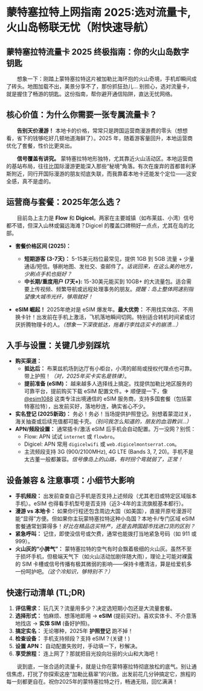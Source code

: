 # 蒙特塞拉特上网指南 2025:选对流量卡,火山岛畅联无忧（附快速导航）

## 蒙特塞拉特流量卡 2025 终极指南：你的火山岛数字钥匙

　　想象一下：刚踏上蒙特塞拉特这片被加勒比海环抱的火山奇境，手机却瞬间成了砖头。地图加载不出，美景分享不了，那份抓狂劲儿… 别担心，选对流量卡，就是握住了畅游的钥匙。这份指南，帮你避开通信陷阱，直达无忧网络。

## 核心价值：为什么你需要一张专属流量卡？

　　**告别天价漫游！** 本地卡的价格，常常只是跨国运营商漫游费的零头（想想看，省下的钱够吃好几顿地道海鲜了）。2025 年，随着游客量回升，本地运营商优化了套餐，性价比更突出。

　　**信号覆盖有讲究。** 蒙特塞拉特地形独特，尤其靠近火山活动区。本地运营商的基站布局，往往比国际漫游更能深入那些“秘境”角落。有次在废弃的首都普利茅斯附近，同行开国际漫游的朋友彻底失联，而我靠着本地卡还能发个定位——这安全感，真不是虚的。

## 运营商与套餐：2025年怎么选？

　　目前岛上主力是 **Flow** 和 **Digicel**。两家在主要城镇（如布莱兹、小湾）信号都不错，但深入山林或偏远海滩？Digicel 的覆盖口碑稍好一点点，尤其在岛的北部。

*   **套餐价格区间 (2025)：**
    *   **短期游客 (3-7天)：** 5-15美元档位最常见，提供 1GB 到 5GB 流量 + 少量通话/短信。够刷地图、发社交、查邮件了。*话说回来，在这么美的地方，少刷点手机也挺好？*
    *   **中长期/重度用户 (7天+):** 15-30美元能买到 10GB+ 的大流量包。适合需要上传视频、频繁导航或远程处理事务的朋友。*提醒：岛上整体网速别指望像大城市光纤，够用就好！*

*   **eSIM 崛起！** 2025年绝对是 eSIM 爆发年。**最大优势：** 不用找实体店、不用换卡针！出发前在手机上激活，飞机落地瞬间切网。特别适合转机时间紧或讨厌折腾物理卡的人。*（想象一下深夜抵达，拖着行李找店买卡的崩溃…）*

## 入手与设置：关键几步别踩坑

*   **购买渠道：**
    *   **抵达后：** 布莱兹机场到达厅有小柜台，小湾的邮局或授权代理点也可靠。带上护照！*（对，2025年买卡实名是铁律）*。
    *   **提前准备 (eSIM)：** 越来越多人选择线上搞定。找提供加勒比地区服务的可靠平台，提前购买下载 eSIM 配置文件。✈ 顺便提一下，像 [@esim1088](https://t.me/s/esim1088) 这类专注出境通信的 eSIM 服务商，支持多国套餐（包括蒙特塞拉特），出发前买好，落地秒连，确实省心不少。
*   **实名登记 (2025新政)：** 务必！务必！当场提供护照登记。别想着蒙混过关，海关抽查或后续充值都可能卡壳。*（别问我怎么知道的，朋友的血泪教训…）*
*   **APN/频段设置：** 通常插卡/激活 eSIM 后手机会自动配置。万一没网？别慌：
    *   Flow: APN 试试 `internet` 或 `flowbro`。
    *   Digicel: APN 常用 `digicelwifi` 或 `web.digicelmontserrat.com`。
    *   主流频段支持 3G (900/2100MHz), 4G LTE (Bands 3, 7, 20)。手机不是太古董一般都兼容。*信号像岛上的山路，有时拐个弯就弱了，正常！*

## 设备兼容 & 注意事项：小细节大影响

*   **手机频段：** 出发前查查自己手机是否支持上述频段（尤其老旧或特定区域版本手机）。eSIM 也得看手机型号是否支持（近3-4年的主流旗舰基本都行）。
*   **漫游 vs 本地卡：** 如果你行程还包含周边大国（如美国），直接开原号漫游可能“显得”方便。但如果你主玩蒙特塞拉特这种小岛国？本地卡/专门区域 eSIM 套餐通常划算得多！*好比在精品店买特产，还是去跨国超市找进口货的区别？*
*   **紧急呼叫：** 记住，即使没信号或欠费，通常也能拨打当地紧急号码（如 911 或 999）。
*   **火山灰的“小脾气”：** 蒙特塞拉特的空气有时会飘着极细的火山灰。虽然不至于损坏手机，但极端天气下（如火山活动加剧伴随大雨），理论上可能对裸露的 SIM 卡槽或信号传播有极其微弱的影响——保持卡槽清洁，算是给爱机多一份呵护吧。*（这个冷知识，够特别不？）*

## 快速行动清单 (TL;DR)

1.  **评估需求：** 玩几天？流量用多少？决定选短期小包还是大流量套餐。
2.  **选择形式：** 怕麻烦、想落地即用 → **eSIM** (提前买好)。喜欢实体卡、不介意落地找店 → **实体 SIM** (备好护照)。
3.  **搞定实名：** 无论哪种，2025年 **护照登记** 跑不掉！
4.  **检查设备：** 手机支持频段？支持 eSIM？(关键！)
5.  **设置 APN：** 自动配置失败时，手动填一下，秒解决。
6.  **享受旅程：** 连上网了？那就把目光投向壮丽的火山和大海吧！

　　说到底，一张合适的流量卡，就是让你在蒙特塞拉特彻底放松的底气。别让通信焦虑，打扰了你探索这座“加勒比翡翠”的兴致。出发前花几分钟搞定它，旅程的每一刻都更自在。祝你2025年的蒙特塞拉特之行，畅通无阻，回忆满满！